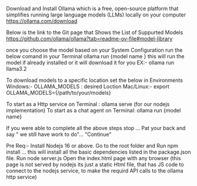Download and Install Ollama which is a free, open-source platform that simplifies running large language models (LLMs) locally on your computer
https://ollama.com/download

Below is the link to the Git page that Shows the List of Suppurted Models
https://github.com/ollama/ollama?tab=readme-ov-file#model-library

once you choose the model based on your System Configuration run the below comand in your Terminal
ollama run {model name } this will run the model if already installed or it will download it for you
EX:- ollama run llama3.2

To download models to a specific location set the below in Environments
Windows:- OLLAMA_MODELS : desired Loction
Mac/Linux:- export OLLAMA_MODELS={/path/to/your/models}

To start as a Http service on Terminal : ollama serve (for our nodejs implementation)
To start as a chat agent on Terminal:  ollama run {model name}

If you were able to complete all the above steps stop ... Pat your back and say " we still have work to do"... "Continue"

Pre Req:- Install Nodejs 16 or above.
Go to the root folder and Run npm install ...
this will install all the basic dependencies listed in the package.json file.
Run node server.js
Open the index.html page with any browser (this page is not served by nodejs its just a static Html file, that has JS code to connect to the nodejs service, to make the requird API calls to the ollama http service)
